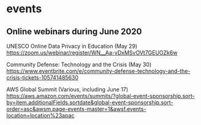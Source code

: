 # events
## Online webinars during June 2020

UNESCO Online Data Privacy in Education (May 29)
https://zoom.us/webinar/register/WN__Aa-vDxMSvOVt7GEUOZk6w

Community Defense: Technology and the Crisis (May 30)
https://www.eventbrite.com/e/community-defense-technology-and-the-crisis-tickets-105741485630

AWS Global Summit (Various, including June 17)
https://aws.amazon.com/events/summits/?global-event-sponsorship.sort-by=item.additionalFields.sortdate&global-event-sponsorship.sort-order=asc&awsm.page-events-master=1&awsf.events-location=location%23apac
